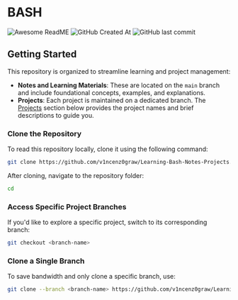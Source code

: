 # BASH

![Awesome ReadME](https://github.com/v1ncenz0graw/headers/raw/main/BA%24H.png)
 ![GitHub Created At](https://img.shields.io/github/created-at/v1ncenz0graw/Learning-Bash-Notes-Projects)
![GitHub last commit](https://img.shields.io/github/last-commit/v1ncenz0graw/Learning-Bash-Notes-Projects)

## Getting Started

This repository is organized to streamline learning and project management:

- **Notes and Learning Materials**: These are located on the `main` branch and include foundational concepts, examples, and explanations.
- **Projects**: Each project is maintained on a dedicated branch. The [Projects](#projects) section below provides the project names and brief descriptions to guide you.

### Clone the Repository

To read this repository locally, clone it using the following command:

```bash
git clone https://github.com/v1ncenz0graw/Learning-Bash-Notes-Projects.git
```

After cloning, navigate to the repository folder:

```bash
cd 
```

### Access Specific Project Branches

If you'd like to explore a specific project, switch to its corresponding branch:

```bash
git checkout <branch-name>
```

### Clone a Single Branch

To save bandwidth and only clone a specific branch, use:

```bash
git clone --branch <branch-name> https://github.com/v1ncenz0graw/Learning-Bash-Notes-Projects.git
```